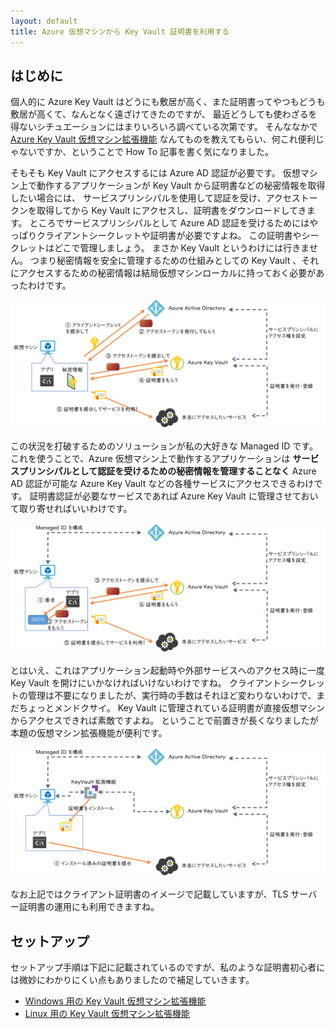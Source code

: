 ```yaml
---
layout: default
title: Azure 仮想マシンから Key Vault 証明書を利用する
---
```


## はじめに

個人的に Azure Key Vault はどうにも敷居が高く、また証明書ってやつもどうも敷居が高くて、なんとなく遠ざけてきたのですが、
最近どうしても使わざるを得ないシチュエーションにはまりいろいろ調べている次第です。
そんななかで 
[Azure Key Vault 仮想マシン拡張機能](https://azure.microsoft.com/ja-jp/updates/azure-key-vault-virtual-machine-extension-now-generally-available/)
なんてものを教えてもらい、何これ便利じゃないですか、ということで How To 記事を書く気になりました。

そもそも Key Vault にアクセスするには Azure AD 認証が必要です。
仮想マシン上で動作するアプリケーションが Key Vault から証明書などの秘密情報を取得したい場合には、
サービスプリンシパルを使用して認証を受け、アクセストークンを取得してから Key Vault にアクセスし、証明書をダウンロードしてきます。
ところでサービスプリンシパルとして Azure AD 認証を受けるためにはやっぱりクライアントシークレットや証明書が必要ですよね。
この証明書やシークレットはどこで管理しましょう。
まさか Key Vault というわけには行きません。
つまり秘密情報を安全に管理するための仕組みとしての Key Vault 、それにアクセスするための秘密情報は結局仮想マシンローカルに持っておく必要があったわけです。

![using certificate without managed identity](./images/certificate-without-managed-id.png)

この状況を打破するためのソリューションが私の大好きな Managed ID です。
これを使うことで、Azure 仮想マシン上で動作するアプリケーションは **サービスプリンシパルとして認証を受けるための秘密情報を管理することなく** Azure AD 認証が可能な Azure Key Vault などの各種サービスにアクセスできるわけです。
証明書認証が必要なサービスであれば Azure Key Vault に管理させておいて取り寄せればいいわけです。

![using certificate with managed identity](./images/certificate-with-managed-id.png)

とはいえ、これはアプリケーション起動時や外部サービスへのアクセス時に一度 Key Vault を開けにいかなければいけないわけですね。
クライアントシークレットの管理は不要になりましたが、実行時の手数はそれほど変わりないわけで、まだちょっとメンドクサイ。
Key Vault に管理されている証明書が直接仮想マシンからアクセスできれば素敵ですよね。
ということで前置きが長くなりましたが本題の仮想マシン拡張機能が便利です。

![using certificate from key vault](./images/certificate-from-keyvault.png)

なお上記ではクライアント証明書のイメージで記載していますが、TLS サーバー証明書の運用にも利用できますね。

## セットアップ

セットアップ手順は下記に記載されているのですが、私のような証明書初心者には微妙にわかりにくい点もありましたので補足していきます。
- [Windows 用の Key Vault 仮想マシン拡張機能](https://docs.microsoft.com/ja-jp/azure/virtual-machines/extensions/key-vault-windows)
- [Linux 用の Key Vault 仮想マシン拡張機能](https://docs.microsoft.com/ja-jp/azure/virtual-machines/extensions/key-vault-linux)

